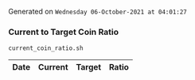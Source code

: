 Generated on `Wednesday 06-October-2021 at 04:01:27`

### Current to Target Coin Ratio
`current_coin_ratio.sh`

Date|Current|Target|Ratio
---|---|---|---
